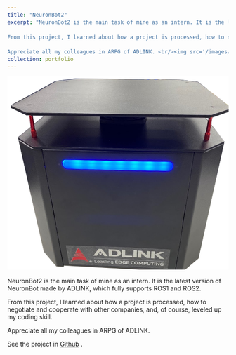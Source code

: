 ```yaml
---
title: "NeuronBot2"
excerpt: "NeuronBot2 is the main task of mine as an intern. It is the latest version of NeuronBot made by ADLINK, which fully supports ROS1 and ROS2. 

From this project, I learned about how a project is processed, how to negotiate and cooperate with other companies, and, of course, leveled up my coding skill. 

Appreciate all my colleagues in ARPG of ADLINK. <br/><img src='/images/neuronbot2.png'>"
collection: portfolio
---
```


![](../images/neuronbot2.png)

NeuronBot2 is the main task of mine as an intern. It is the latest version of NeuronBot made by ADLINK, which fully supports ROS1 and ROS2. 

From this project, I learned about how a project is processed, how to negotiate and cooperate with other companies, and, of course, leveled up my coding skill. 

Appreciate all my colleagues in ARPG of ADLINK.

See the project in [Github](https://github.com/Adlink-ROS/neuronbot2/tree/eloquent-devel) .
